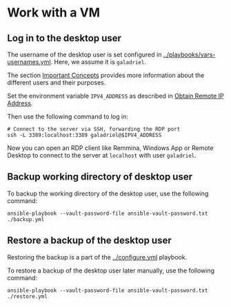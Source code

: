 # Work with a VM

## Log in to the desktop user

The username of the desktop user is set configured in
[../playbooks/vars-usernames.yml](../playbooks/vars-usernames.yml). Here, we
assume it is `galadriel`.

The section [Important Concepts](./important-concepts.md) provides more
information about the different users and their purposes.

Set the environment variable `IPV4_ADDRESS` as described in
[Obtain Remote IP Address](./obtain-remote-ip-address.md).

Then use the following command to log in:

```shell
# Connect to the server via SSH, forwarding the RDP port
ssh -L 3389:localhost:3389 galadriel@$IPV4_ADDRESS
```

Now you can open an RDP client like Remmina, Windows App or Remote Desktop to
connect to the server at `localhost` with user `galadriel`.

## Backup working directory of desktop user

To backup the working directory of the desktop user, use the following command:

```shell
ansible-playbook --vault-password-file ansible-vault-password.txt ./backup.yml
```

## Restore a backup of the desktop user

Restoring the backup is a part of the [../configure.yml](../configure.yml)
playbook.

To restore a backup of the desktop user later manually, use the following
command:

```shell
ansible-playbook --vault-password-file ansible-vault-password.txt ./restore.yml
```
